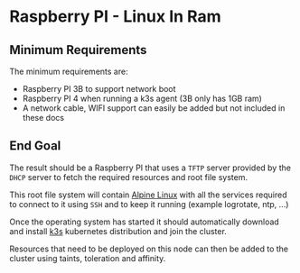 # Raspberry PI - Linux In Ram

## Minimum Requirements

The minimum requirements are:

- Raspberry PI 3B to support network boot
- Raspberry PI 4 when running a k3s agent (3B only has 1GB ram)
- A network cable, WIFI support can easily be added but not included in these docs

## End Goal

The result should be a Raspberry PI that uses a `TFTP` server provided by the `DHCP` server to fetch the required resources and root file system.  

This root file system will contain [Alpine Linux](https://www.alpinelinux.org/) with all the services required to connect to it using `SSH` and to keep it running (example logrotate, ntp, ...)

Once the operating system has started it should automatically download and install [k3s](https://k3s.io/) kubernetes distribution and join the cluster.  

Resources that need to be deployed on this node can then be added to the cluster using taints, toleration and affinity.
